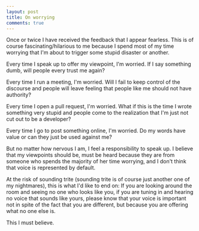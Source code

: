 ```yaml
---
layout: post
title: On worrying
comments: true
---
```


Once or twice I have received the feedback that I appear fearless. 
This is of course fascinating/hilarious to me because I spend most of 
my time worrying that I'm about to trigger some stupid disaster or another.

<!--more-->

Every time I speak up to offer my viewpoint, I'm worried. 
If I say something dumb, will people every trust me again? 

Every time I run a meeting, I'm worried.
Will I fail to keep control of the discourse and people will leave 
feeling that people like me should not have authority? 

Every time I open a pull request, I'm worried. 
What if this is the time I wrote something very stupid and people 
come to the realization that I'm just not cut out to be a developer?

Every time I go to post something online, I'm worried. 
Do my words have value or can they just be used against me?

But no matter how nervous I am, I feel a responsibility to speak up. 
I believe that my viewpoints should be, must be heard because they are 
from someone who spends the majority of her time worrying, and I don't think 
that voice is represented by default. 

At the risk of sounding trite (sounding trite is of course 
just another one of my nightmares), this is what I'd like to end on: 
If you are looking around the room and seeing no one who looks like you,
if you are tuning in and hearing no voice that sounds like yours, please know
that your voice is important not in spite of the fact that you are 
different, but because you are offering what no one else is. 

This I must believe.